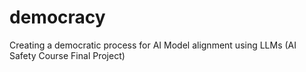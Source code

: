 # democracy
Creating a democratic process for AI Model alignment using LLMs (AI Safety Course Final Project) 

